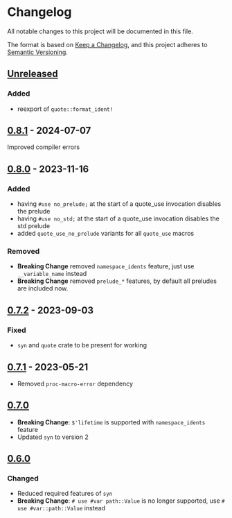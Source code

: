 # Changelog
All notable changes to this project will be documented in this file.

The format is based on [Keep a Changelog](https://keepachangelog.com/en/1.0.0/),
and this project adheres to [Semantic Versioning](https://semver.org/spec/v2.0.0.html).

## [Unreleased]
### Added
- reexport of `quote::format_ident!`

## [0.8.1] - 2024-07-07
Improved compiler errors

## [0.8.0] - 2023-11-16
### Added
- having `#use no_prelude;` at the start of a quote_use invocation disables the prelude
- having `#use no_std;` at the start of a quote_use invocation disables the std prelude
- added `quote_use_no_prelude` variants for all `quote_use` macros

### Removed
- **Breaking Change** removed `namespace_idents` feature, just use `__variable_name` instead
- **Breaking Change** removed `prelude_*` features, by default all preludes are included now.

## [0.7.2] - 2023-09-03
### Fixed
- `syn` and `quote` crate to be present for working

## [0.7.1] - 2023-05-21
- Removed `proc-macro-error` dependency

## [0.7.0]
- **Breaking Change**: `$'lifetime` is supported with `namespace_idents` feature
- Updated `syn` to version 2

## [0.6.0]
### Changed
- Reduced required features of `syn`
- **Breaking Change**: `# use #var path::Value` is no longer supported, use `# use #var::path::Value` instead

[unreleased]: https://github.com/ModProg/quote-use/compare/v0.8.1...HEAD
[0.8.1]: https://github.com/ModProg/quote-use/compare/v0.8.0...v0.8.1
[0.8.0]: https://github.com/ModProg/quote-use/compare/v0.7.2...v0.8.0
[0.7.2]: https://github.com/ModProg/quote-use/compare/v0.7.1...v0.7.2
[0.7.1]: https://github.com/ModProg/quote-use/compare/v0.7.0...v0.7.1
[0.7.0]: https://github.com/ModProg/quote-use/compare/v0.6.0...v0.7.0
[0.6.0]: https://github.com/ModProg/quote-use/compare/v0.5.1...v0.6.0
